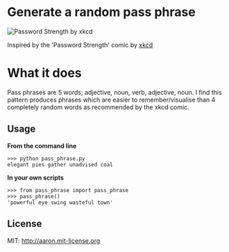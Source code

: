 # Generate a random pass phrase

![Password Strength by xkcd](http://imgs.xkcd.com/comics/password_strength.png)

Inspired by the 'Password Strength' comic by [xkcd](http://xkcd.com/936/)

# What it does

Pass phrases are 5 words; adjective, noun, verb, adjective, noun. I find this pattern produces 
phrases which are easier to remember/visualise than 4 completely random words as recommended by the xkcd comic. 

## Usage

**From the command line**

    >>> python pass_phrase.py
    elegant pies gather unadvised coal

**In your own scripts**

    >>> from pass_phrase import pass_phrase
    >>> pass_phrase()
    'powerful eye swing wasteful town'

## License

MIT: http://aaron.mit-license.org